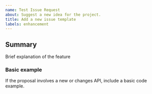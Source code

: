```yaml
---
name: Test Issue Request
about: Suggest a new idea for the project.
title: Add a new issue template 
labels: enhancement
---
```


## Summary

Brief explanation of the feature

### Basic example

If the proposal involves a new or changes API, include a basic code example.
